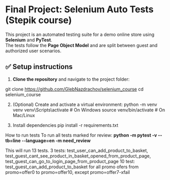 # Final Project: Selenium Auto Tests (Stepik course)

This project is an automated testing suite for a demo online store using **Selenium** and **PyTest**.  
The tests follow the **Page Object Model** and are split between guest and authorized user scenarios.

## ✅ Setup instructions

1. **Clone the repository** and navigate to the project folder:
   
git clone https://github.com/GlebNazdrachov/selenium_course
cd selenium_course

2. (Optional) Create and activate a virtual environment:
python -m venv venv
venv\Scripts\activate      # On Windows
source venv/bin/activate   # On Mac/Linux

3. Install dependencies
pip install -r requirements.txt

How to run tests
To run all tests marked for review:
**python -m pytest -v --tb=line --language=en -m need_review**

This will run 13 tests.
3 tests: test_user_can_add_product_to_basket, test_guest_cant_see_product_in_basket_opened_from_product_page, test_guest_can_go_to_login_page_from_product_page
10 test: test_guest_can_add_product_to_basket for all promo ofers from promo=offer0 to promo=offer10, except promo=offer7-xfail

